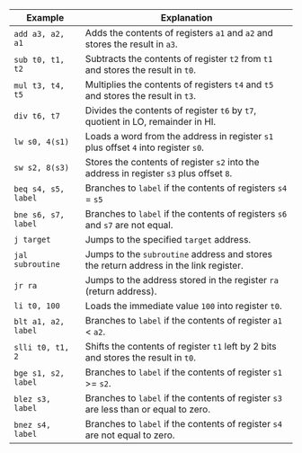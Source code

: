
| Example             | Explanation                                                                             |
| ------------------- | --------------------------------------------------------------------------------------- |
| `add a3, a2, a1`    | Adds the contents of registers `a1` and `a2` and stores the result in `a3`.             |
| `sub t0, t1, t2`    | Subtracts the contents of register `t2` from `t1` and stores the result in `t0`.        |
| `mul t3, t4, t5`    | Multiplies the contents of registers `t4` and `t5` and stores the result in `t3`.       |
| `div t6, t7`        | Divides the contents of register `t6` by `t7`, quotient in LO, remainder in HI.         |
| `lw s0, 4(s1)`      | Loads a word from the address in register `s1` plus offset `4` into register `s0`.      |
| `sw s2, 8(s3)`      | Stores the contents of register `s2` into the address in register `s3` plus offset `8`. |
| `beq s4, s5, label` | Branches to `label` if the contents of registers `s4` = `s5`                            |
| `bne s6, s7, label` | Branches to `label` if the contents of registers `s6` and `s7` are not equal.           |
| `j target`          | Jumps to the specified `target` address.                                                |
| `jal subroutine`    | Jumps to the `subroutine` address and stores the return address in the link register.   |
| `jr ra`             | Jumps to the address stored in the register `ra` (return address).                      |
| `li t0, 100`        | Loads the immediate value `100` into register `t0`.                                     |
| `blt a1, a2, label` | Branches to `label` if the contents of register `a1` < `a2`.                            |
| `slli t0, t1, 2`    | Shifts the contents of register `t1` left by 2 bits and stores the result in `t0`.      |
| `bge s1, s2, label` | Branches to `label` if the contents of register `s1` >= `s2`.                           |
| `blez s3, label`    | Branches to `label` if the contents of register `s3` are less than or equal to zero.    |
| `bnez s4, label`    | Branches to `label` if the contents of register `s4` are not equal to zero.             |


